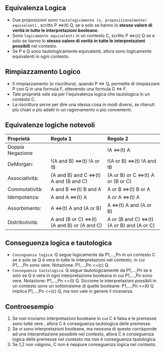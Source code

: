 ## Equivalenza Logica
- Due proposizioni sono `tautologicamente (o, proposizionalmente) equivalenti` , scritto P <=>(t) Q, se e solo se hanno lo **stesso valore di verità in tutte le interpretazioni booleane**.
- Sono `logicamente equivalenti` in un contesto C, scritto P <=>(c) Q se e solo se hanno lo **stesso valore di verità in tutte le interpretazioni possibili** nel contesto.
- Se P e Q sono tautologicamente equivalenti, allora sono logicamente equivalenti in ogni contesto.

## Rimpiazzamento Logico
- Il rimpiazzamento (o riscrittura), quando P <=> Q, permette di rimpiazzare P con Q in una formula F, ottenendo una formula G <=> F.
- Tale proprietà vale sia per l'equivalenza logica che tautologica in un contesto C.
- La riscrittura serve per dire una stessa cosa in modi diversi, se ritenuti più chiari o più adatti in un ragionamento o più convenienti.

## Equivalenze logiche notevoli
| Proprietà       | Regola 1                                    | Regola 2                                    |
| :---            | :---                                        | :---                                        |
|Doppia Negazione |                                             | !A <=>(t) A                                 |
|DeMorgan:        |!(A and B) <=>(t) !A or !B                   | !(A or B) <=>(t) !A and !B                  |
|Associatività:   |(A and B) and C <=>(t) A and (B and C)       | (A or B) or C <=>(t) A or (B or C)          |
|Commutatività:   |A and B <=>(t) B and A                       | A or B <=>(t) B or A                        |
|Idempotenza:     |A and A <=>(t) A                             | A or A <=>(t) A                             |
|Assorbimento:    |A <=>(t) A and (A or B)                      | A <=>(t) A and (A or B)                     |
|Distributività:  |A and (B or C) <=>(t) (A and B) or (A and C) | A or (B and C) <=>(t) (A or B) and (A or C) |

## Conseguenza logica e tautologica
- `Conseguenza logica`: Q segue logicamente da P1,…,Pn in un contesto C se e solo se Q è vera in tutte le interpretazioni nel contesto, in cui P1,…,Pn sono vere. Notazione: P1,…,Pn <=(c) Q.
- `Conseguenza tautologica`: Q segue tautologicamente da P1,…,Pn se e solo se Q è vera in ogni interpretazione booleana in cui P1,…,Pn sono vere. Notazione: P1,…,Pn <=(t) Q. Siccome le interpretazioni possibili in un contesto sono un sottoinsieme di quelle booleane: P1,…,Pn <=(t) Q implica P1,…,Pn <=(c) Q, ma non vale in genere il viceversa.

## Controesempio
1. Se non troviamo interpretazioni booleane in cui C è falsa e le premesse sono tutte vere , allora C è conseguenza tautologica delle premesse.
2. Se vi sono interpretazioni booleane, ma nessuna di queste corrisponde ad una interpretazione possibile nel contesto, allora C è conseguenza logica delle premesse nel contesto ma non è conseguenza tautologica.
3. Se 1,2 non valgono, C non è neppure conseguenza logica nel contesto.